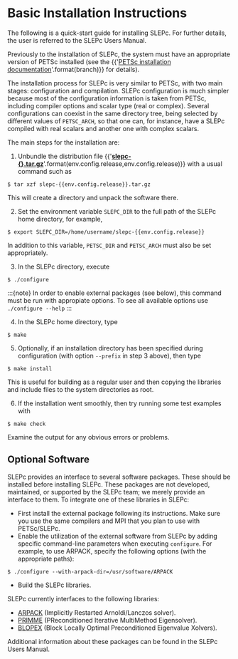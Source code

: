 # Basic Installation Instructions

The following is a quick-start guide for installing SLEPc. For further details, the user is referred to the SLEPc Users Manual.

Previously to the installation of SLEPc, the system must have an appropriate version of PETSc installed (see the {{'[PETSc installation documentation](https://petsc.org/{}/install/)'.format(branch)}} for details).

The installation process for SLEPc is very similar to PETSc, with two main stages: configuration and compilation. SLEPc configuration is much simpler because most of the configuration information is taken from PETSc, including compiler options and scalar type (real or complex). Several configurations can coexist in the same directory tree, being selected by different values of `PETSC_ARCH`, so that one can, for instance, have a SLEPc compiled with real scalars and another one with complex scalars.

The main steps for the installation are:

  1. Unbundle the distribution file {{'**[slepc-{}.tar.gz](https://slepc.upv.es/download/distrib/slepc-{}.tar.gz)**'.format(env.config.release,env.config.release)}} with a usual command such as

```{parsed-literal}
$ tar xzf slepc-{{env.config.release}}.tar.gz
```

This will create a directory and unpack the software there.

  2. Set the environment variable `SLEPC_DIR` to the full path of the SLEPc home directory, for example,

```{parsed-literal}
$ export SLEPC_DIR=/home/username/slepc-{{env.config.release}}
```

In addition to this variable, `PETSC_DIR` and `PETSC_ARCH` must also be set appropriately.

  3. In the SLEPc directory, execute

```{code} console
$ ./configure
```

:::{note}
In order to enable external packages (see below), this command must be run with appropiate options. To see all available options use `./configure --help`
:::

  4. In the SLEPc home directory, type

```{code} console
$ make
```

  5. Optionally, if an installation directory has been specified during configuration (with option `--prefix` in step 3 above), then type

```{code} console
$ make install
```

This is useful for building as a regular user and then copying the libraries and include files to the system directories as root.

  6. If the installation went smoothly, then try running some test examples with

```{code} console
$ make check
```

Examine the output for any obvious errors or problems.

## Optional Software

SLEPc provides an interface to several software packages. These should be installed before installing SLEPc. These packages are not developed, maintained, or supported by the SLEPc team; we merely provide an interface to them. To integrate one of these libraries in SLEPc:

  * First install the external package following its instructions. Make sure you use the same compilers and MPI that you plan to use with PETSc/SLEPc.
  * Enable the utilization of the external software from SLEPc by adding specific command-line parameters when executing `configure`. For example, to use ARPACK, specify the following options (with the appropriate paths):

```{code} console
$ ./configure --with-arpack-dir=/usr/software/ARPACK
```

  * Build the SLEPc libraries.

SLEPc currently interfaces to the following libraries:

  * [ARPACK](https://github.com/opencollab/arpack-ng) (Implicitly Restarted Arnoldi/Lanczos solver).
  * [PRIMME](https://www.cs.wm.edu/~andreas/software/) (PReconditioned Iterative MultiMethod Eigensolver).
  * [BLOPEX](https://github.com/lobpcg/blopex) (Block Locally Optimal Preconditioned Eigenvalue Xolvers).

Additional information about these packages can be found in the SLEPc Users Manual.
